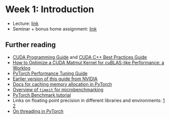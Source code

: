 # Week 1: Introduction

* Lecture: [link](./lecture.pdf)
* Seminar + bonus home assignment: [link](./seminar.ipynb)

## Further reading
* [CUDA Programming Guide](https://docs.nvidia.com/cuda/cuda-c-programming-guide/index.html) and [CUDA C++ Best Practices Guide](https://docs.nvidia.com/cuda/cuda-c-best-practices-guide/index.html)
* [How to Optimize a CUDA Matmul Kernel for cuBLAS-like Performance: a Worklog](https://siboehm.com/articles/22/CUDA-MMM)
* [PyTorch Performance Tuning Guide](https://pytorch.org/tutorials/recipes/recipes/tuning_guide.html)
* [Earlier version of this guide from NVIDIA](https://tigress-web.princeton.edu/~jdh4/PyTorchPerformanceTuningGuide_GTC2021.pdf)
* [Docs for caching memory allocation in PyTorch](https://pytorch.org/docs/stable/notes/cuda.html#cuda-memory-management)
* [Overview of `timeit` for microbenchmarking](https://docs.python.org/3/library/timeit.html)
* [PyTorch Benchmark tutorial](https://pytorch.org/tutorials/recipes/recipes/benchmark.html)
* Links on floating point precision in different libraries and environments: [1](https://discuss.pytorch.org/t/big-difference-between-torch-matmul-and-a-batch-of-torch-mm/101192) [2](https://github.com/pytorch/pytorch/issues/17678) 
* [On threading in PyTorch](https://github.com/pytorch/pytorch/issues/19001)
